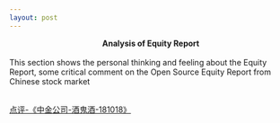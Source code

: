 ```yaml
---
layout: post
---
```

<center>
<b>Analysis of Equity Report</b><br><br>
 </center>
This section shows the personal thinking and feeling about the Equity Report, some critical comment on the Open Source Equity Report from Chinese stock market<br><br>

<a href="/Equity Report/点评-中金公司-酒鬼酒-181018/index.html"><p  style="color:blue;">点评-《中金公司-酒鬼酒-181018》</p></a><br><br>



